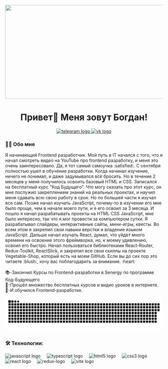 <br clear="both">

<div align="center">
  <img height="300" width="600" src="https://user-images.githubusercontent.com/74038190/225813708-98b745f2-7d22-48cf-9150-083f1b00d6c9.gif"  />
</div>
<h1 align="center">Привет👋 Меня зовут Богдан!</h1>
<div align="center">
  <a href="https://t.me/bogdasha03" target="_blank">
    <img src="https://img.shields.io/static/v1?message=Telegram&logo=telegram&label=&color=2CA5E0&logoColor=white&labelColor=&style=for-the-badge" height="25" alt="telegram logo"  />
  </a>
  <a href="https://vk.com/bodyyyyyy" target="_bla">
    <img src="https://github.com/user-attachments/assets/a87798e2-5cab-4570-9a88-14d772a23a49" height="25" alt="vk logo" />
  </a>
  <h3 align="left">👩‍💻  Обо мне</h3>
  <p align="left">Я начинающий Frontend разработчик. Мой путь в IT начался с того, что я начал смотреть видео на YouTube про frontend разработку, и меня это очень заинтересовало. Да, я тот самый самоучка :satisfied:. С сентября полностью ушел в обучение разработки. Когда начинал изучение, ничего не понимал, и даже задумывался всё бросить. Но в течение 2 месяцев у меня получилось освоить базовый HTML и CSS. Записался на бесплатный курс "Код Будущего". Что могу сказать про этот курс, он мне послужил закреплением знаний на реальных проектах, и научил меня сдавать всю свою работу в срок. Но по большей части я изучал все сам. Позже начал изучать JavaScript, почему-то в изучении его мне было проще, чем в начале моего пути, и я его освоил за 3 месяца. И пошло я начал разрабатывать проекты на HTML CSS JavaScript, мне было интересно, так что я мог провести за компьютером сутки. Я разрабатывал слайдеры, интерактивные сайты, мини-игры, квесты. Во всем этом я закрепил свои навыки верстки и владение языком JavaScript. Дальше начал изучать React, думал, что уйдет много времени на освоение этого фреймворка, но, к моему удивлению, освоил его быстро. Начал пользоваться библиотеками React-Router, Redux-Toolkit, ReactSlick, и закрепил все свои скиллы на проекте Vegetable-Shop, который есть на моем GitHub. Если вы до сих пор это читаете :blush:, хочу вас поблагодарить за внимание. :heart: <br><br> 📚-Закончил Курсы по Frontend-разработки в Senergy по программе Код-Будующего<br>🔭-Прошёл множество бесплатных курсов и видио уроков в интернете.<br>🌟-И обучился Frontend-разработке.</p>
</div>
<p align="center">
 <img width="600" src="github-snake.svg" alt="snake"/>
</p>
<h3 align="left">🛠 Технологии:</h3>
<div align="left">
  <img src="https://cdn.jsdelivr.net/gh/devicons/devicon/icons/javascript/javascript-original.svg" height="40" alt="javascript logo"  />
  <img width="12" />
  <img src="https://github.com/user-attachments/assets/14b19eba-3d5e-4068-8e55-d8921c39be83" height="40" alt="typescript logo"  />
  <img width="12" />
  <img src="https://cdn.jsdelivr.net/gh/devicons/devicon/icons/html5/html5-original.svg" height="40" alt="html5 logo"  />
  <img width="12" />
  <img src="https://cdn.jsdelivr.net/gh/devicons/devicon/icons/css3/css3-original.svg" height="40" alt="css3 logo"  />
  <img width="12" />
  <img src="https://cdn.jsdelivr.net/gh/devicons/devicon/icons/react/react-original.svg" height="40" alt="react logo"  />
  <img width="12" />
   <img src="https://icon-icons.com/icons2/2415/PNG/512/redux_original_logo_icon_146365.png" height="40" alt="redux-logo"  />
  <img width="12" />
  <img src="https://skillicons.dev/icons?i=vite" height="40" alt="vite logo"  />
  <img width="12" />



